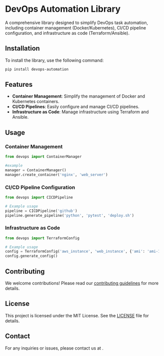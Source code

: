 # DevOps Automation Library

A comprehensive library designed to simplify DevOps task automation, including container management (Docker/Kubernetes), CI/CD pipeline configuration, and infrastructure as code (Terraform/Ansible).

## Installation

To install the library, use the following command:

```bash
pip install devops-automation
```

## Features

- **Container Management**: Simplify the management of Docker and Kubernetes containers.
- **CI/CD Pipelines**: Easily configure and manage CI/CD pipelines.
- **Infrastructure as Code**: Manage infrastructure using Terraform and Ansible.

## Usage

### Container Management

```python
from devops import ContainerManager

#example
manager = ContainerManager()
manager.create_container('nginx', 'web_server')
```

### CI/CD Pipeline Configuration

```python
from devops import CICDPipeline

# Example usage
pipeline = CICDPipeline('github')
pipeline.generate_pipeline('python', 'pytest', 'deploy.sh')
```

### Infrastructure as Code

```python
from devops import TerraformConfig

# Example usage
config = TerraformConfig('aws_instance', 'web_instance', {'ami': 'ami-12345678', 'instance_type': 't2.micro'})
config.generate_config()
```

## Contributing

We welcome contributions! Please read our [contributing guidelines](CONTRIBUTING.md) for more details.

## License

This project is licensed under the MIT License. See the [LICENSE](LICENSE) file for details.

## Contact

For any inquiries or issues, please contact us at []().

